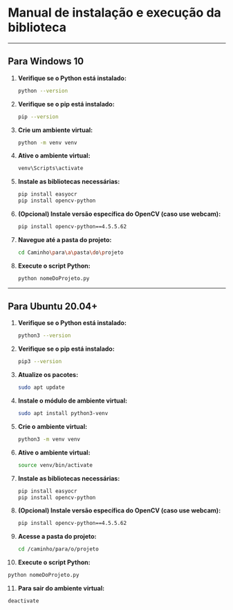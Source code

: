 # Manual de instalação e execução da biblioteca 

---

## Para Windows 10

1. **Verifique se o Python está instalado:**
   ```bash
   python --version
   ```

2. **Verifique se o pip está instalado:**
   ```bash
   pip --version
   ```

3. **Crie um ambiente virtual:**
   ```bash
   python -m venv venv
   ```

4. **Ative o ambiente virtual:**
   ```bash
   venv\Scripts\activate
   ```

5. **Instale as bibliotecas necessárias:**
   ```bash
   pip install easyocr
   pip install opencv-python
   ```

6. **(Opcional) Instale versão específica do OpenCV (caso use webcam):**
   ```bash
   pip install opencv-python==4.5.5.62
   ```

7. **Navegue até a pasta do projeto:**
   ```bash
   cd Caminho\para\a\pasta\do\projeto
   ```

8. **Execute o script Python:**
   ```bash
   python nomeDoProjeto.py
   ```

---

## Para Ubuntu 20.04+

1. **Verifique se o Python está instalado:**
   ```bash
   python3 --version
   ```

2. **Verifique se o pip está instalado:**
   ```bash
   pip3 --version
   ```

3. **Atualize os pacotes:**
   ```bash
   sudo apt update
   ```

4. **Instale o módulo de ambiente virtual:**
   ```bash
   sudo apt install python3-venv
   ```

5. **Crie o ambiente virtual:**
   ```bash
   python3 -m venv venv
   ```

6. **Ative o ambiente virtual:**
   ```bash
   source venv/bin/activate
   ```

7. **Instale as bibliotecas necessárias:**
   ```bash
   pip install easyocr
   pip install opencv-python
   ```

8. **(Opcional) Instale versão específica do OpenCV (caso use webcam):**
   ```bash
   pip install opencv-python==4.5.5.62
   ```

9. **Acesse a pasta do projeto:**
   ```bash
   cd /caminho/para/o/projeto
   ```

10. **Execute o script Python:**
   ```bash
   python nomeDoProjeto.py
   ```

11. **Para sair do ambiente virtual:**
   ```bash
   deactivate
   ```

